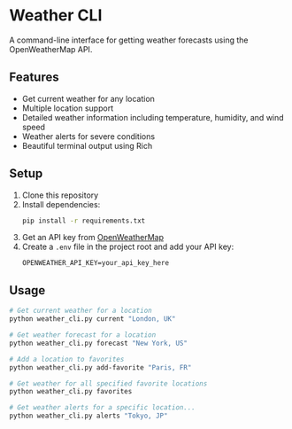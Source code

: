 # Weather CLI

A command-line interface for getting weather forecasts using the OpenWeatherMap API.

## Features
- Get current weather for any location
- Multiple location support
- Detailed weather information including temperature, humidity, and wind speed
- Weather alerts for severe conditions
- Beautiful terminal output using Rich

## Setup

1. Clone this repository
2. Install dependencies:
   ```bash
   pip install -r requirements.txt
   ```
3. Get an API key from [OpenWeatherMap](https://openweathermap.org/api)
4. Create a `.env` file in the project root and add your API key:
   ```
   OPENWEATHER_API_KEY=your_api_key_here
   ```

## Usage

```bash
# Get current weather for a location
python weather_cli.py current "London, UK"

# Get weather forecast for a location
python weather_cli.py forecast "New York, US"

# Add a location to favorites
python weather_cli.py add-favorite "Paris, FR"

# Get weather for all specified favorite locations
python weather_cli.py favorites

# Get weather alerts for a specific location...
python weather_cli.py alerts "Tokyo, JP"
``` 